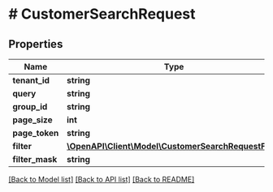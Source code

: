 # # CustomerSearchRequest


## Properties 


Name | Type | Description | Notes
------------ | ------------- | ------------- | -------------
**tenant_id**| **string** |   | [optional]
**query**| **string** |   | [optional]
**group_id**| **string** |   | [optional]
**page_size**| **int** |   | [optional]
**page_token**| **string** |   | [optional]
**filter**| [**\OpenAPI\Client\Model\CustomerSearchRequestFilter**](CustomerSearchRequestFilter.md) |   | [optional]
**filter_mask**| **string** |   | [optional]


[[Back to Model list]](../../README.md#models) [[Back to API list]](../../README.md#endpoints) [[Back to README]](../../README.md)

